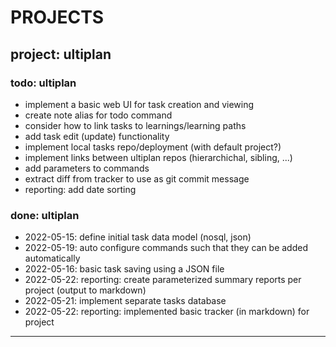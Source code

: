# PROJECTS

## project: ultiplan

### todo: ultiplan

- implement a basic web UI for task creation and viewing
- create note alias for todo command
- consider how to link tasks to learnings/learning paths
- add task edit (update) functionality
- implement local tasks repo/deployment (with default project?)
- implement links between ultiplan repos (hierarchichal, sibling, ...)
- add parameters to commands
- extract diff from tracker to use as git commit message
- reporting: add date sorting

### done: ultiplan

- 2022-05-15: define initial task data model (nosql, json)
- 2022-05-19: auto configure commands such that they can be added automatically
- 2022-05-16: basic task saving using a JSON file
- 2022-05-22: reporting: create parameterized summary reports per project (output to markdown)
- 2022-05-21: implement separate tasks database
- 2022-05-22: reporting: implemented basic tracker (in markdown) for project

---

